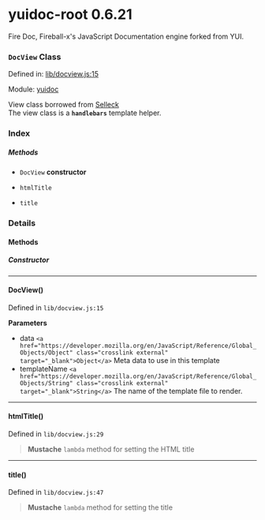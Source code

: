 
# yuidoc-root 0.6.21

Fire Doc, Fireball-x&#x27;s JavaScript Documentation engine forked from YUI.

### `DocView` Class


Defined in: [lib/docview.js:15](../files/lib/docview.js.js)

Module: [yuidoc](../modules/yuidoc.md)




View class borrowed from [Selleck](https://github.com/rgrove/selleck)  
The view class is a **`handlebars`** template helper.

### Index



##### Methods

  - `DocView` **constructor**

  - `htmlTitle`
  - `title`





### Details




<!-- Method Block -->
#### Methods

##### Constructor

--------------------------
#### DocView() 

Defined in `lib/docview.js:15`



> 

**Parameters**
- data `<a href="https://developer.mozilla.org/en/JavaScript/Reference/Global_Objects/Object" class="crosslink external" target="_blank">Object</a>` Meta data to use in this template
- templateName `<a href="https://developer.mozilla.org/en/JavaScript/Reference/Global_Objects/String" class="crosslink external" target="_blank">String</a>` The name of the template file to render.




--------------------------
#### htmlTitle() 

Defined in `lib/docview.js:29`



> **Mustache** `lambda` method for setting the HTML title




--------------------------
#### title() 

Defined in `lib/docview.js:47`



> **Mustache** `lambda` method for setting the title





